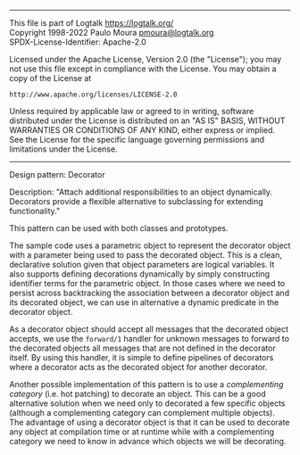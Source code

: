 ________________________________________________________________________

This file is part of Logtalk <https://logtalk.org/>  
Copyright 1998-2022 Paulo Moura <pmoura@logtalk.org>  
SPDX-License-Identifier: Apache-2.0

Licensed under the Apache License, Version 2.0 (the "License");
you may not use this file except in compliance with the License.
You may obtain a copy of the License at

    http://www.apache.org/licenses/LICENSE-2.0

Unless required by applicable law or agreed to in writing, software
distributed under the License is distributed on an "AS IS" BASIS,
WITHOUT WARRANTIES OR CONDITIONS OF ANY KIND, either express or implied.
See the License for the specific language governing permissions and
limitations under the License.
________________________________________________________________________


Design pattern:
	Decorator

Description:
	"Attach additional responsibilities to an object dynamically.
	Decorators provide a flexible alternative to subclassing for
	extending functionality."

This pattern can be used with both classes and prototypes.

The sample code uses a parametric object to represent the decorator object
with a parameter being used to pass the decorated object. This is a clean,
declarative solution given that object parameters are logical variables.
It also supports defining decorations dynamically by simply constructing
identifier terms for the parametric object. In those cases where we need
to persist across backtracking the association between a decorator object
and its decorated object, we can use in alternative a dynamic predicate
in the decorator object.

As a decorator object should accept all messages that the decorated object
accepts, we use the `forward/1` handler for unknown messages to forward to
the decorated objects all messages that are not defined in the decorator
itself. By using this handler, it is simple to define pipelines of
decorators where a decorator acts as the decorated object for another
decorator.

Another possible implementation of this pattern is to use a *complementing
category* (i.e. hot patching) to decorate an object. This can be a good
alternative solution when we need only to decorated a few specific objects
(although a complementing category can complement multiple objects). The
advantage of using a decorator object is that it can be used to decorate
any object at compilation time or at runtime while with a complementing
category we need to know in advance which objects we will be decorating.
